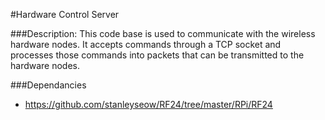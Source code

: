 #Hardware Control Server

###Description:
This code base is used to communicate with the wireless hardware nodes. It accepts
commands through a TCP socket and processes those commands into packets that can
be transmitted to the hardware nodes.



###Dependancies
- https://github.com/stanleyseow/RF24/tree/master/RPi/RF24
